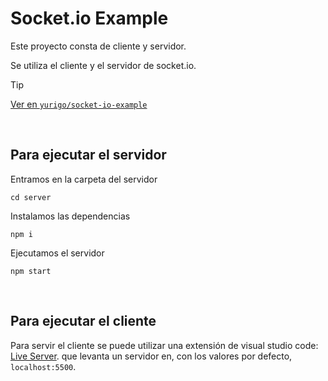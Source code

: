 # Socket.io Example

Este proyecto consta de cliente y servidor.

Se utiliza el cliente y el servidor de socket.io.

> [!TIP]
> [Ver en `yurigo/socket-io-example`](https://github.com/yurigo/socket-io-example)

<br>

## Para ejecutar el servidor

Entramos en la carpeta del servidor
```
cd server
```

Instalamos las dependencias
```
npm i
```

Ejecutamos el servidor
```
npm start
```

<br>

## Para ejecutar el cliente

Para servir el cliente se puede utilizar una extensión de visual studio code: [Live Server](https://marketplace.visualstudio.com/items?itemName=ritwickdey.LiveServer). que levanta un servidor en, con los valores por defecto, `localhost:5500`. 
